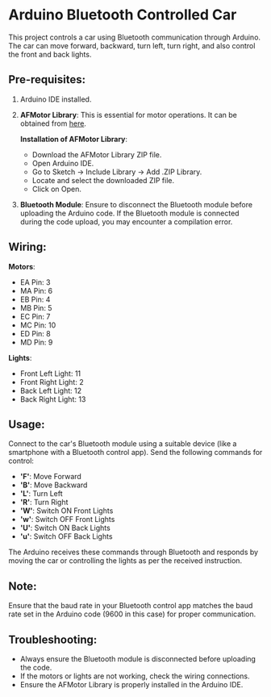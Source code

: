 # Arduino Bluetooth Controlled Car

This project controls a car using Bluetooth communication through Arduino. The car can move forward, backward, turn left, turn right, and also control the front and back lights.

## Pre-requisites:
1. Arduino IDE installed.
2. **AFMotor Library**: This is essential for motor operations. It can be obtained from [here](https://learn.adafruit.com/adafruit-motor-shield/library-install).
   
    **Installation of AFMotor Library**:
    - Download the AFMotor Library ZIP file.
    - Open Arduino IDE.
    - Go to Sketch -> Include Library -> Add .ZIP Library.
    - Locate and select the downloaded ZIP file.
    - Click on Open.

3. **Bluetooth Module**: Ensure to disconnect the Bluetooth module before uploading the Arduino code. If the Bluetooth module is connected during the code upload, you may encounter a compilation error.

## Wiring:
**Motors**:
- EA Pin: 3
- MA Pin: 6
- EB Pin: 4
- MB Pin: 5
- EC Pin: 7
- MC Pin: 10
- ED Pin: 8
- MD Pin: 9

**Lights**:
- Front Left Light: 11
- Front Right Light: 2
- Back Left Light: 12
- Back Right Light: 13

## Usage:

Connect to the car's Bluetooth module using a suitable device (like a smartphone with a Bluetooth control app). Send the following commands for control:

- **'F'**: Move Forward
- **'B'**: Move Backward
- **'L'**: Turn Left
- **'R'**: Turn Right
- **'W'**: Switch ON Front Lights
- **'w'**: Switch OFF Front Lights
- **'U'**: Switch ON Back Lights
- **'u'**: Switch OFF Back Lights

The Arduino receives these commands through Bluetooth and responds by moving the car or controlling the lights as per the received instruction.

## Note:

Ensure that the baud rate in your Bluetooth control app matches the baud rate set in the Arduino code (9600 in this case) for proper communication.

## Troubleshooting:

- Always ensure the Bluetooth module is disconnected before uploading the code.
- If the motors or lights are not working, check the wiring connections.
- Ensure the AFMotor Library is properly installed in the Arduino IDE.
